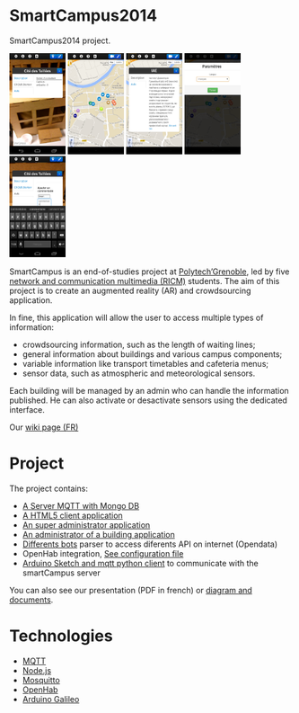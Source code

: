 SmartCampus2014
===============


SmartCampus2014 project.

<img src="https://raw.githubusercontent.com/thomasNDS/SmartCampus2014/master/documents/img/previewReality.png" height="180px" width="100px" /> 
<img src="https://raw.githubusercontent.com/thomasNDS/SmartCampus2014/master/documents/img/previewMap.png" height="180px" width="100px" /> 
<img src="https://raw.githubusercontent.com/thomasNDS/SmartCampus2014/master/documents/img/previewIAE.png" height="180px" width="100px" /> 
<img src="https://raw.githubusercontent.com/thomasNDS/SmartCampus2014/master/documents/img/previewParam.png" height="180px" width="100px" /> 
<img src="https://raw.githubusercontent.com/thomasNDS/SmartCampus2014/master/documents/img/previewComment.png" height="180px" width="100px" /> 

SmartCampus is an end-of-studies project at [Polytech’Grenoble](http://www.polytech-grenoble.fr/), led by five [network and communication multimedia (RICM)](http://www.polytech-grenoble.fr/ricm.html) students. The aim of this project is to create an augmented reality (AR) and crowdsourcing application. 

In fine, this application will allow the user to access multiple types of information:
* crowdsourcing information, such as the length of waiting lines;
* general information about buildings and various campus components;
* variable information like transport timetables and cafeteria menus;
* sensor data, such as atmospheric and meteorological sensors.

Each building will be managed by an admin who can handle the information published. He can also activate or desactivate sensors using the dedicated interface.

Our [wiki page (FR)](http://air.imag.fr/index.php/SmartCampus2014)

Project
========

The project contains:
* [A Server MQTT with Mongo DB](ServeurMqtt)
* [A HTML5 client application](ServeurMqtt/views/client)
* [An super administrator application](super_admin_app)
* [An administrator of a building application](ServeurMqtt/views/admin/admin)
* [Differents bots](Bots/) parser to access diferents API on internet (Opendata)
* OpenHab integration, [See configuration file](openhabConfigurationFile) 
* [Arduino Sketch and mqtt python client](Arduino) to communicate with the smartCampus server

You can also see our presentation (PDF in french) or [diagram and documents](documents).

Technologies
=============

* [MQTT](http://mqtt.org/)
* [Node.js](http://nodejs.org/)
* [Mosquitto](http://mosquitto.org/)
* [OpenHab](https://github.com/openhab)
* [Arduino Galileo](http://arduino.cc/en/ArduinoCertified/IntelGalileo)

